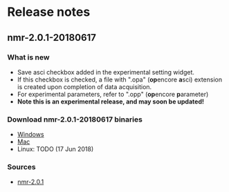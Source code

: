 # Release notes

## nmr-2.0.1-20180617
### What is new
- Save asci checkbox added in the experimental setting widget.
- If this checkbox is checked, a file with ".opa" (**op**encore **a**sci) extension is created upon completion of data acquisition.
- For experimental parameters, refer to ".opp" (**op**encore **p**arameter)
- **Note this is an experimental release, and may soon be updated!**

### Download nmr-2.0.1-20180617 binaries
- [Windows](nmr-2.0.1-20180617-win.zip)
- [Mac](nmr-2.0.1-20180617-mac.dmg)
- Linux: TODO (17 Jun 2018)

### Sources
- [nmr-2.0.1](https://github.com/opencorenmr/console-devel-2.0.1)
